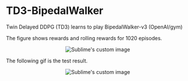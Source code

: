 # TD3-BipedalWalker  
Twin Delayed DDPG (TD3) learns to play BipedalWalker-v3 (OpenAI/gym)  
  
The figure shows rewards and rolling rewards for 1020 episodes.  
<p align="center">
  <img src="https://github.com/hamedmkazemi/TD3-BipedalWalker/blob/main/reward.png" alt="Sublime's custom image"/>
</p> 
  
The following gif is the test result.   
<p align="center">
  <img src="https://github.com/hamedmkazemi/TD3-BipedalWalker/blob/main/result.gif" alt="Sublime's custom image"/>
</p>  

